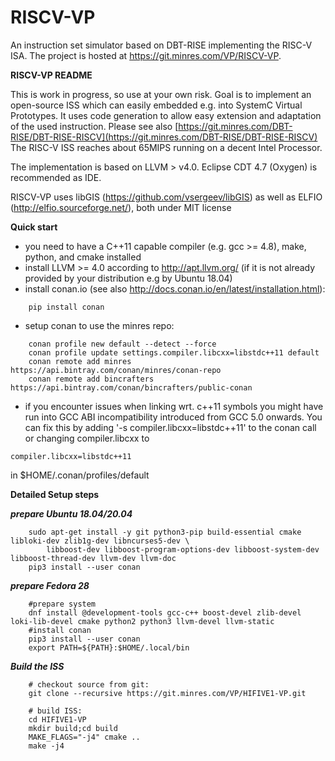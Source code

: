 # RISCV-VP
An instruction set simulator based on DBT-RISE implementing the RISC-V ISA. The project is hosted at https://git.minres.com/VP/RISCV-VP.

**RISCV-VP README**

This is work in progress, so use at your own risk. Goal is to implement an open-source ISS which can easily embedded e.g. into SystemC Virtual Prototypes. It uses code generation to allow easy extension and adaptation of the used instruction. Please see also [https://git.minres.com/DBT-RISE/DBT-RISE-RISCV](https://git.minres.com/DBT-RISE/DBT-RISE-RISCV)
The RISC-V ISS reaches about 65MIPS running on a decent Intel Processor.

The implementation is based on LLVM > v4.0. Eclipse CDT 4.7 (Oxygen) is recommended as IDE.

RISCV-VP uses libGIS (https://github.com/vsergeev/libGIS) as well as ELFIO (http://elfio.sourceforge.net/), both under MIT license 


**Quick start**

* you need to have a C++11 capable compiler (e.g. gcc >= 4.8), make, python, and cmake installed
* install LLVM >= 4.0 according to http://apt.llvm.org/ (if it is not already provided by your distribution e.g by Ubuntu 18.04)
* install conan.io (see also http://docs.conan.io/en/latest/installation.html):

```
    pip install conan
```

* setup conan to use the minres repo:

```
    conan profile new default --detect --force
    conan profile update settings.compiler.libcxx=libstdc++11 default
    conan remote add minres https://api.bintray.com/conan/minres/conan-repo
    conan remote add bincrafters https://api.bintray.com/conan/bincrafters/public-conan
```

* if you encounter issues when linking wrt. c++11 symbols you might have run into GCC ABI incompatibility introduced from GCC 5.0 onwards. You can fix this by adding '-s compiler.libcxx=libstdc++11' to the conan call or changing compiler.libcxx to

```
compiler.libcxx=libstdc++11
```

in $HOME/.conan/profiles/default

**Detailed Setup steps**

***prepare Ubuntu 18.04/20.04***

```
    sudo apt-get install -y git python3-pip build-essential cmake libloki-dev zlib1g-dev libncurses5-dev \	
        libboost-dev libboost-program-options-dev libboost-system-dev libboost-thread-dev llvm-dev llvm-doc
    pip3 install --user conan
```

***prepare Fedora 28***

```
    #prepare system
    dnf install @development-tools gcc-c++ boost-devel zlib-devel loki-lib-devel cmake python2 python3 llvm-devel llvm-static
    #install conan
    pip3 install --user conan
    export PATH=${PATH}:$HOME/.local/bin
```
 
***Build the ISS***

```
    # checkout source from git: 
    git clone --recursive https://git.minres.com/VP/HIFIVE1-VP.git

    # build ISS:
    cd HIFIVE1-VP
    mkdir build;cd build
    MAKE_FLAGS="-j4" cmake ..
    make -j4
```
